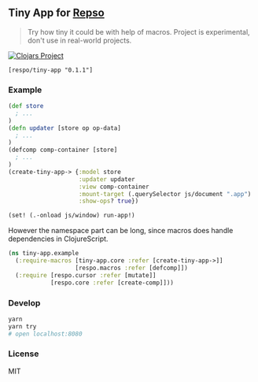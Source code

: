 
Tiny App for [Repso](https://github.com/Respo/respo)
----

> Try how tiny it could be with help of macros.
> Project is experimental, don't use in real-world projects.

[![Clojars Project](https://img.shields.io/clojars/v/respo/tiny-app.svg)](https://clojars.org/respo/tiny-app)

```edn
[respo/tiny-app "0.1.1"]
```

### Example

```clojure
(def store
  ; ...
)
(defn updater [store op op-data]
  ; ...
)
(defcomp comp-container [store]
  ; ...
)
(create-tiny-app-> {:model store
                    :updater updater
                    :view comp-container
                    :mount-target (.querySelector js/document ".app")
                    :show-ops? true})

(set! (.-onload js/window) run-app!)
```

However the namespace part can be long, since macros does handle dependencies in ClojureScript.

```clojure
(ns tiny-app.example
  (:require-macros [tiny-app.core :refer [create-tiny-app->]]
                   [respo.macros :refer [defcomp]])
  (:require [respo.cursor :refer [mutate]]
            [respo.core :refer [create-comp]]))
```

### Develop

```bash
yarn
yarn try
# open localhost:8080
```

### License

MIT

